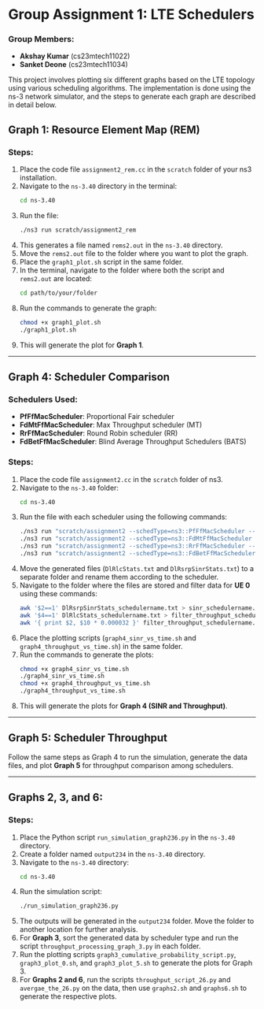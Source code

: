 
# Group Assignment 1: LTE Schedulers

### Group Members:
- **Akshay Kumar** (cs23mtech11022)
- **Sanket Deone** (cs23mtech11034)

This project involves plotting six different graphs based on the LTE topology using various scheduling algorithms. The implementation is done using the ns-3 network simulator, and the steps to generate each graph are described in detail below.

## Graph 1: Resource Element Map (REM)

### Steps:
1. Place the code file `assignment2_rem.cc` in the `scratch` folder of your ns3 installation.
2. Navigate to the `ns-3.40` directory in the terminal:
   ```bash
   cd ns-3.40
   ```
3. Run the file:
   ```bash
   ./ns3 run scratch/assignment2_rem
   ```
4. This generates a file named `rems2.out` in the `ns-3.40` directory.
5. Move the `rems2.out` file to the folder where you want to plot the graph.
6. Place the `graph1_plot.sh` script in the same folder.
7. In the terminal, navigate to the folder where both the script and `rems2.out` are located:
   ```bash
   cd path/to/your/folder
   ```
8. Run the commands to generate the graph:
   ```bash
   chmod +x graph1_plot.sh
   ./graph1_plot.sh
   ```
9. This will generate the plot for **Graph 1**.

---

## Graph 4: Scheduler Comparison

### Schedulers Used:
- **PfFfMacScheduler**: Proportional Fair scheduler
- **FdMtFfMacScheduler**: Max Throughput scheduler (MT)
- **RrFfMacScheduler**: Round Robin scheduler (RR)
- **FdBetFfMacScheduler**: Blind Average Throughput Schedulers (BATS)

### Steps:
1. Place the code file `assignment2.cc` in the `scratch` folder of ns3.
2. Navigate to the `ns-3.40` folder:
   ```bash
   cd ns-3.40
   ```
3. Run the file with each scheduler using the following commands:
   ```bash
   ./ns3 run "scratch/assignment2 --schedType=ns3::PfFfMacScheduler --speed=0.0 --RngRun1=22 --udpFullBuffer=true"
   ./ns3 run "scratch/assignment2 --schedType=ns3::FdMtFfMacScheduler --speed=0.0 --RngRun1=22 --udpFullBuffer=true"
   ./ns3 run "scratch/assignment2 --schedType=ns3::RrFfMacScheduler --speed=0.0 --RngRun1=22 --udpFullBuffer=true"
   ./ns3 run "scratch/assignment2 --schedType=ns3::FdBetFfMacScheduler --speed=0.0 --RngRun1=22 --udpFullBuffer=true"
   ```
4. Move the generated files (`DlRlcStats.txt` and `DlRsrpSinrStats.txt`) to a separate folder and rename them according to the scheduler.
5. Navigate to the folder where the files are stored and filter data for **UE 0** using these commands:
   ```bash
   awk '$2==1' DlRsrpSinrStats_schedulername.txt > sinr_schedulername.txt
   awk '$4==1' DlRlcStats_schedulername.txt > filter_throughput_schedulername.txt
   awk '{ print $2, $10 * 0.000032 }' filter_throughput_schedulername.txt > throughput_schedulername.txt
   ```
6. Place the plotting scripts (`graph4_sinr_vs_time.sh` and `graph4_throughput_vs_time.sh`) in the same folder.
7. Run the commands to generate the plots:
   ```bash
   chmod +x graph4_sinr_vs_time.sh
   ./graph4_sinr_vs_time.sh
   chmod +x graph4_throughput_vs_time.sh
   ./graph4_throughput_vs_time.sh
   ```
8. This will generate the plots for **Graph 4 (SINR and Throughput)**.

---

## Graph 5: Scheduler Throughput

Follow the same steps as Graph 4 to run the simulation, generate the data files, and plot **Graph 5** for throughput comparison among schedulers.

---

## Graphs 2, 3, and 6:

### Steps:
1. Place the Python script `run_simulation_graph236.py` in the `ns-3.40` directory.
2. Create a folder named `output234` in the `ns-3.40` directory.
3. Navigate to the `ns-3.40` directory:
   ```bash
   cd ns-3.40
   ```
4. Run the simulation script:
   ```bash
   ./run_simulation_graph236.py
   ```
5. The outputs will be generated in the `output234` folder. Move the folder to another location for further analysis.
6. For **Graph 3**, sort the generated data by scheduler type and run the script `throughput_processing_graph_3.py` in each folder.
7. Run the plotting scripts `graph3_cumulative_probability_script.py`, `graph3_plot_0.sh`, and `graph3_plot_5.sh` to generate the plots for Graph 3.
8. For **Graphs 2 and 6**, run the scripts `throughput_script_26.py` and `avergae_the_26.py` on the data, then use `graphs2.sh` and `graphs6.sh` to generate the respective plots.
